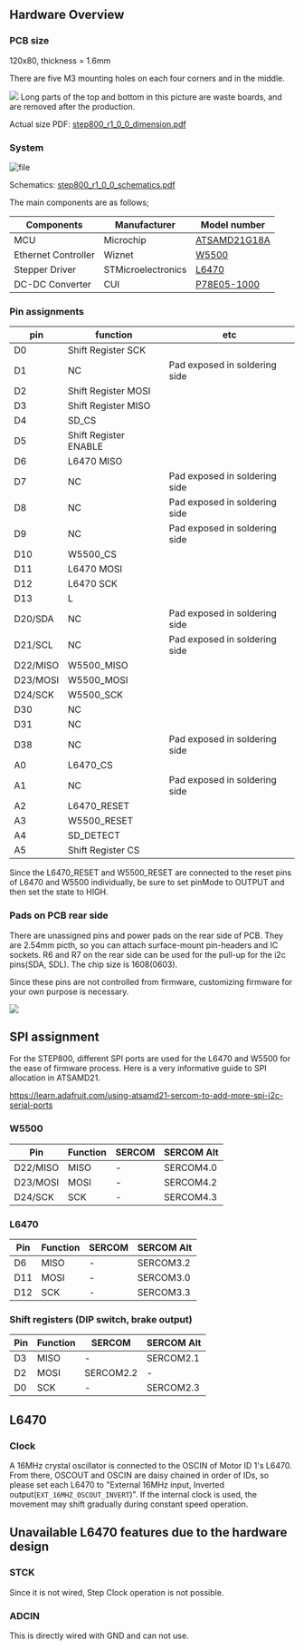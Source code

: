 ## Hardware Overview
### PCB size
120x80, thickness = 1.6mm

There are five M3 mounting holes on each four corners and in the middle.

![](https://ponoor.com/cms/wp-content/uploads/2021/09/step800_r1_0_0_dimension-1.png)
Long parts of the top and bottom in this picture are waste boards, and are removed after the production.

Actual size PDF: [step800_r1_0_0_dimension.pdf](https://github.com/ponoor/STEP800/blob/main/hardware/step800_r1_0_0_dimension.pdf)

### System
![file](https://ponoor.com/cms/wp-content/uploads/2021/09/image-1648468983329.png)

Schematics: [step800_r1_0_0_schematics.pdf](https://github.com/ponoor/STEP800/blob/main/hardware/step800_r1_0_0_schematics.pdf)

The main components are as follows;

| Components | Manufacturer | Model number |
| --- | --- | --- | 
| MCU | Microchip | [ATSAMD21G18A](https://www.microchip.com/wwwproducts/en/ATsamd21g18) |
| Ethernet Controller | Wiznet | [W5500](https://www.wiznet.io/product-item/w5500/) |
| Stepper Driver | STMicroelectronics | [L6470](https://www.st.com/en/motor-drivers/L6470.html) |
| DC-DC Converter | CUI | [P78E05-1000](https://www.jp.cui.com/product/dc-dc-converters/non-isolated/p78e-1000-series) ||

### Pin assignments

| pin | function | etc |
|-----|----------|-----|
| D0 | Shift Register SCK |  |
| D1 | NC | Pad exposed in soldering side |
| D2 | Shift Register MOSI |  |
| D3 | Shift Register MISO |  |
| D4 | SD_CS |  |
| D5 | Shift Register ENABLE |  |
| D6 | L6470 MISO |  |
| D7 | NC |  Pad exposed in soldering side |
| D8 | NC |  Pad exposed in soldering side |
| D9 | NC |  Pad exposed in soldering side |
| D10 | W5500_CS |  |
| D11 | L6470 MOSI |  |
| D12 | L6470 SCK |  |
| D13 | L |  |
| D20/SDA | NC |  Pad exposed in soldering side |
| D21/SCL | NC |  Pad exposed in soldering side |
| D22/MISO | W5500_MISO |  |
| D23/MOSI | W5500_MOSI |  |
| D24/SCK | W5500_SCK |  |
| D30 | NC |  |
| D31 | NC |  |
| D38 | NC |  Pad exposed in soldering side |
| A0 | L6470_CS |  |
| A1 | NC |  Pad exposed in soldering side |
| A2 | L6470_RESET |  |
| A3 | W5500_RESET |  |
| A4 | SD_DETECT |  |
| A5 | Shift Register CS |  |

Since the L6470_RESET and W5500_RESET are connected to the reset pins of L6470 and W5500 individually, be sure to set pinMode to OUTPUT and then set the state to HIGH.

### Pads on PCB rear side
There are unassigned pins and power pads on the rear side of PCB. They are 2.54mm picth, so you can attach surface-mount pin-headers and IC sockets. R6 and R7 on the rear side can be used for the pull-up for the i2c pins(SDA, SDL). The chip size is 1608(0603).

Since these pins are not controlled from firmware, customizing firmware for your own purpose is necessary.

![](https://ponoor.com/cms/wp-content/uploads/2021/09/step800_reserved_pads.jpg)

## SPI assignment
For the STEP800, different SPI ports are used for the L6470 and W5500 for the ease of firmware process.
Here is a very informative guide to SPI allocation in ATSAMD21.

https://learn.adafruit.com/using-atsamd21-sercom-to-add-more-spi-i2c-serial-ports

### W5500
| Pin | Function | SERCOM | SERCOM Alt |
| --- | --- | --- | --- |
| D22/MISO | MISO | - | SERCOM4.0 |
| D23/MOSI | MOSI | - | SERCOM4.2 |
| D24/SCK | SCK | - | SERCOM4.3 |

### L6470
| Pin | Function | SERCOM | SERCOM Alt |
| --- | --- | --- | --- |
| D6 | MISO | - | SERCOM3.2 |
| D11 | MOSI | - | SERCOM3.0 |
| D12 | SCK | - | SERCOM3.3 |

### Shift registers (DIP switch, brake output)

| Pin | Function | SERCOM | SERCOM Alt |
|-----|----------|--------|------------|
| D3 | MISO | - | SERCOM2.1 |
| D2 | MOSI | SERCOM2.2 | - |
| D0 | SCK | - | SERCOM2.3 |

## L6470
### Clock
A 16MHz crystal oscillator is connected to the OSCIN of Motor ID 1's L6470. From there, OSCOUT and OSCIN are daisy chained in order of IDs, so please set each L6470 to "External 16MHz input, Inverted output(`EXT_16MHZ_OSCOUT_INVERT`)". If the internal clock is used, the movement may shift gradually during constant speed operation.


## Unavailable L6470 features due to the hardware design
### STCK
Since it is not wired, Step Clock operation is not possible.

### ADCIN
This is directly wired with GND and can not use.